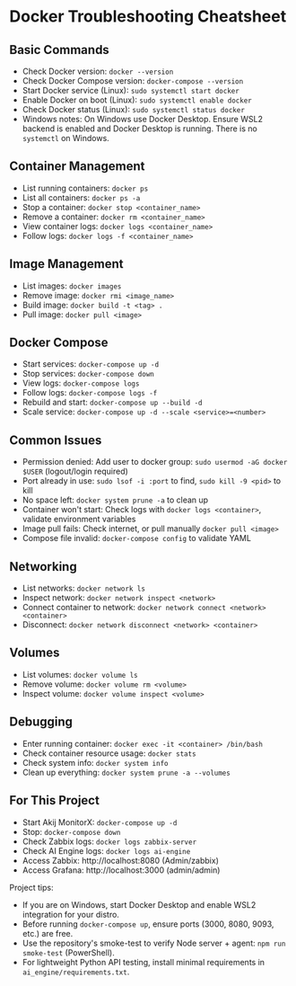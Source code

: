 # Docker Troubleshooting Cheatsheet

## Basic Commands
- Check Docker version: `docker --version`
- Check Docker Compose version: `docker-compose --version`
 - Start Docker service (Linux): `sudo systemctl start docker`
 - Enable Docker on boot (Linux): `sudo systemctl enable docker`
 - Check Docker status (Linux): `sudo systemctl status docker`
 - Windows notes: On Windows use Docker Desktop. Ensure WSL2 backend is enabled and Docker Desktop is running. There is no `systemctl` on Windows.

## Container Management
- List running containers: `docker ps`
- List all containers: `docker ps -a`
- Stop a container: `docker stop <container_name>`
- Remove a container: `docker rm <container_name>`
- View container logs: `docker logs <container_name>`
- Follow logs: `docker logs -f <container_name>`

## Image Management
- List images: `docker images`
- Remove image: `docker rmi <image_name>`
- Build image: `docker build -t <tag> .`
- Pull image: `docker pull <image>`

## Docker Compose
- Start services: `docker-compose up -d`
- Stop services: `docker-compose down`
- View logs: `docker-compose logs`
- Follow logs: `docker-compose logs -f`
- Rebuild and start: `docker-compose up --build -d`
- Scale service: `docker-compose up -d --scale <service>=<number>`

## Common Issues
- Permission denied: Add user to docker group: `sudo usermod -aG docker $USER` (logout/login required)
- Port already in use: `sudo lsof -i :port` to find, `sudo kill -9 <pid>` to kill
- No space left: `docker system prune -a` to clean up
- Container won't start: Check logs with `docker logs <container>`, validate environment variables
- Image pull fails: Check internet, or pull manually `docker pull <image>`
- Compose file invalid: `docker-compose config` to validate YAML

## Networking
- List networks: `docker network ls`
- Inspect network: `docker network inspect <network>`
- Connect container to network: `docker network connect <network> <container>`
- Disconnect: `docker network disconnect <network> <container>`

## Volumes
- List volumes: `docker volume ls`
- Remove volume: `docker volume rm <volume>`
- Inspect volume: `docker volume inspect <volume>`

## Debugging
- Enter running container: `docker exec -it <container> /bin/bash`
- Check container resource usage: `docker stats`
- Check system info: `docker system info`
- Clean up everything: `docker system prune -a --volumes`

## For This Project
- Start Akij MonitorX: `docker-compose up -d`
- Stop: `docker-compose down`
- Check Zabbix logs: `docker logs zabbix-server`
- Check AI Engine logs: `docker logs ai-engine`
- Access Zabbix: http://localhost:8080 (Admin/zabbix)
- Access Grafana: http://localhost:3000 (admin/admin)

Project tips:
- If you are on Windows, start Docker Desktop and enable WSL2 integration for your distro.
- Before running `docker-compose up`, ensure ports (3000, 8080, 9093, etc.) are free.
- Use the repository's smoke-test to verify Node server + agent: `npm run smoke-test` (PowerShell).
- For lightweight Python API testing, install minimal requirements in `ai_engine/requirements.txt`.
